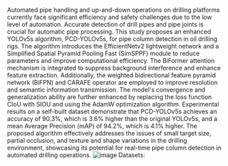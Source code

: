 Automated pipe handling and up-and-down operations on drilling platforms currently face significant efficiency and safety challenges due to the low level of automation. Accurate detection of drill pipes and pipe joints is crucial for automatic pipe processing. This study proposes an enhanced YOLOv5s algorithm, PCD-YOLOv5s, for pipe column detection in oil drilling rigs. The algorithm introduces the EfficientNetv2 lightweight network and a Simplified Spatial Pyramid Pooling Fast (SimSPPF) module to reduce parameters and improve computational efficiency. The BiFormer attention mechanism is integrated to suppress background interference and enhance feature extraction. Additionally, the weighted bidirectional feature pyramid network (BiFPN) and CARAFE operator are employed to improve resolution and semantic information transmission. The model's convergence and generalization ability are further enhanced by replacing the loss function CIoU with SIOU and using the AdamW optimization algorithm. Experimental results on a self-built dataset demonstrate that PCD-YOLOv5s achieves an accuracy of 90.3%, which is 3.6% higher than the original YOLOv5s, and a mean Average Precision (mAP) of 94.2%, which is 4.1% higher. The proposed algorithm effectively addresses the issues of small target size, partial occlusion, and texture and shape variations in the drilling environment, showcasing its potential for real-time pipe column detection in automated drilling operations.
![image](https://github.com/user-attachments/assets/f8606758-24c7-497c-862f-5fe497ae9596)
Datasets: 
